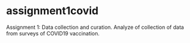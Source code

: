 # assignment1covid
Assignment 1: Data collection and curation. Analyze of collection of data from surveys of COVID19 vaccination.
